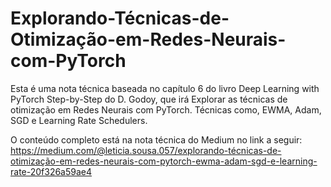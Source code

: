 # Explorando-Técnicas-de-Otimização-em-Redes-Neurais-com-PyTorch

Esta é uma nota técnica baseada no capítulo 6 do livro Deep Learning with PyTorch Step-by-Step do D. Godoy, que irá Explorar as técnicas de otimização em Redes Neurais com PyTorch. Técnicas como, EWMA, Adam, SGD e Learning Rate Schedulers.

O conteúdo completo está na nota técnica do Medium no link a seguir: https://medium.com/@leticia.sousa.057/explorando-técnicas-de-otimização-em-redes-neurais-com-pytorch-ewma-adam-sgd-e-learning-rate-20f326a59ae4
